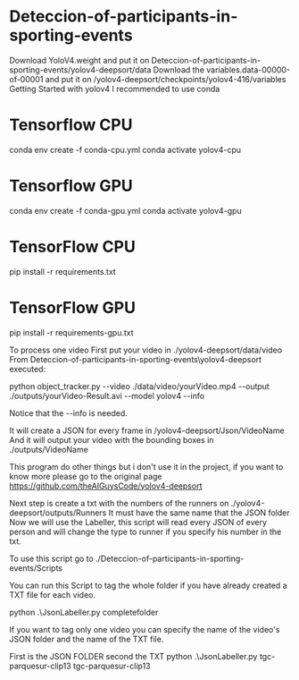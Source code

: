 # Deteccion-of-participants-in-sporting-events
Download YoloV4.weight and put it on Deteccion-of-participants-in-sporting-events/yolov4-deepsort/data
Download the variables.data-00000-of-00001 and put it on /yolov4-deepsort/checkpoints/yolov4-416/variables
Getting Started with yolov4
I recommended to use conda
# Tensorflow CPU
conda env create -f conda-cpu.yml
conda activate yolov4-cpu

# Tensorflow GPU
conda env create -f conda-gpu.yml
conda activate yolov4-gpu

# TensorFlow CPU
pip install -r requirements.txt

# TensorFlow GPU
pip install -r requirements-gpu.txt

To process one video
First put your video in ./yolov4-deepsort/data/video
From Deteccion-of-participants-in-sporting-events\yolov4-deepsort executed:

python object_tracker.py --video ./data/video/yourVideo.mp4 --output ./outputs/yourVideo-Result.avi --model yolov4 --info

Notice that the --info is needed.


It will create a JSON for every frame in /yolov4-deepsort/Json/VideoName
And it will output your video with the bounding boxes in ./outputs/VideoName

This program do other things but i don't use it in the project, if you want to know more please go to the original page https://github.com/theAIGuysCode/yolov4-deepsort

Next step is create a txt with the numbers of the runners on ./yolov4-deepsort/outputs/Runners
It must have the same name that the JSON folder
Now we will use the Labeller, this script will read every JSON of every person and will change the type to runner
if you specify his number in the txt.

To use this script go to ./Deteccion-of-participants-in-sporting-events/Scripts

You can run this Script to tag the whole folder if you have already created a TXT file for each video.

python .\JsonLabeller.py completefolder

If you want to tag only one video you can specify the name of the video's JSON folder and the name of the TXT file.

First is the JSON FOLDER second the TXT
python .\JsonLabeller.py   tgc-parquesur-clip13 tgc-parquesur-clip13